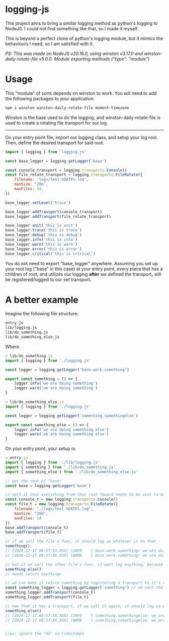 
# logging-js

This project aims to bring a similar logging method as python's logging to NodeJS.
I could not find something like that, so I made it myself.

This is beyond a perfect clone of python's logging module, but it mimics the behaviours I need, so I am satisfied with it.

*PS: This was made on NodeJS v20.16.0, using winston v3.17.0 and winston-daily-rotate-file v5.0.0. Module exporting methods ("type": "module")*

# Usage

This "module" of sorts depends on winston to work. You will need to add the following packages to your application:

```bash
npm i winston winston-daily-rotate-file moment-timezone
```

Winston is the base used to do the logging, and winston-daily-rotate-file is used to create a rotating file transport for our log.

---

On your entry point file, import our logging class, and setup your log root. Then, define the desired transport for said root:

```js
import { logging } from 'logging.js'

const base_logger = logging.getLogger('base')

const console_transport = logging.transports.Console()
const file_rotate_transport = logging.transports.FileRotate({
    filename: 'logs/test-%DATE%.log',
    maxSize: '20m',
    maxFiles: 14,
})

base_logger.setLevel('trace')

base_logger.addTransport(console_transport)
base_logger.addTransport(file_rotate_transport)

base_logger.unit('this is unit')
base_logger.trace('this is trace')
base_logger.debug('this is debug')
base_logger.info('this is info')
base_logger.warn('this is warn')
base_logger.error('this is error')
base_logger.critical('this is critical')
```

You do not need to export "base_logger" anywhere. Assuming you set up your root log ("base" in this case) at your entry point, every place that has a children of root, and utilizes our logging **__after__** we defined the transport, will be registered/logged to our set transport.

# A better example

Imagine the following file structure:
```txt
entry.js
lib/logging.js
lib/do_something.js
lib/do_something_else.js
```
Where:

```js
> lib/do_something.js
import { logging } from './logging.js'

const logger = logging.getLogger('base.work.something')

export const something = () => {
    logger.info('we are doing something')
    logger.warn('we are doing something')
}
```

```js
> lib/do_something_else.js
import { logging } from './logging.js'

const logger = logging.getLogger('something.somethingelse')

export const something_else = () => {
    logger.info('we are doing something else')
    logger.warn('we are doing something else')
}
```

On your entry point, your setup is:
```js
> entry.js
import { logging } from './lib/logging.js'
import { something } from './lib/do_something.js'
import { something_else } from './lib/do_something_else.js'

// get the root of "base"
const base = logging.getLogger('base')

// tell it that everything from that root foward needs to be sent to both transports (console and file)
const console_t = new logging.transports.Console()
const file_t = new logging.transports.FileRotate({
    filename: "./logs/test-%DATE%.log",
    maxSize: "20m",
    maxFiles: 14
})
base.addTransport(console_t)
base.addTransport(file_t)

// if we call the file's func, it should log us whatever is on that
something()
// [2024-12-17 08:57:XX.XXX] [INFO    ] base.work.something: we are doing something
// [2024-12-17 08:57:XX.XXX] [WARN    ] base.work.something: we are doing something

// but if we call the other file's func, it wont log anything, because it is not rooted from "base", but from "something"
something_else()
// <wont return anything>

// we can make it return something by registering a transport to it's root
const something_logger = logging.getLogger('something') // we want the "something" root
something_logger.addTransport(console_t)
something_logger.addTransport(file_t)

// now that it has a transport, if we call it again, it should log us what we want
something_else()
// [2024-12-17 08:57:XX.XXX] [INFO    ] something.somethingelse: we are doing something else
// [2024-12-17 08:57:XX.XXX] [WARN    ] something.somethingelse: we are doing something else


//ps: ignore the "XX" in timestamps
```
